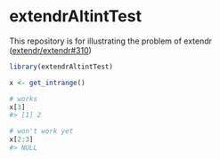 
<!-- README.md is generated from README.Rmd. Please edit that file -->

# extendrAltintTest

This repository is for illustrating the problem of extendr
([extendr/extendr#310](https://github.com/extendr/extendr/issues/310#issuecomment-950250792))

``` r
library(extendrAltintTest)

x <- get_intrange()

# works
x[3]
#> [1] 2

# won't work yet
x[2:3]
#> NULL
```
